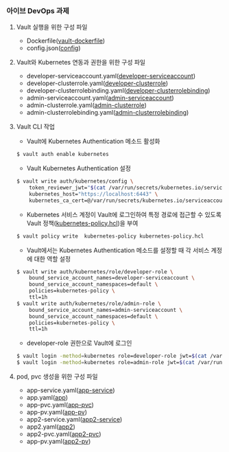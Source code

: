 ### 아이브 DevOps 과제

1. Vault 실행을 위한 구성 파일
    - Dockerfile([vault-dockerfile](https://github.com/actict/aiv_test/blob/main/Dockerfile))
    - config.json([config](https://github.com/actict/aiv_test/blob/main/config.json))

2. Vault와 Kubernetes 연동과 권한을 위한 구성 파일
    - developer-serviceaccount.yaml([developer-serviceaccount](https://github.com/actict/aiv_test/blob/main/developer-serviceaccount.yaml))
    - developer-clusterrole.yaml([developer-clusterrole](https://github.com/actict/aiv_test/blob/main/developer-clusterrole.yaml))
    - developer-clusterrolebinding.yaml([developer-clusterrolebinding](https://github.com/actict/aiv_test/blob/main/developer-clusterrolebinding.yaml))
    - admin-serviceaccount.yaml([admin-serviceaccount](https://github.com/actict/aiv_test/blob/main/admin-serviceaccount.yaml))
    - admin-clusterrole.yaml([admin-clusterrole](https://github.com/actict/aiv_test/blob/main/admin-clusterrole.yaml))
    - admin-clusterrolebinding.yaml([admin-clusterrolebinding](https://github.com/actict/aiv_test/blob/main/admin-clusterrolebinding.yaml))

3. Vault CLI 작업
    - Vault에 Kubernetes Authentication 메소드 활성화
    ```sh
    $ vault auth enable kubernetes
    ```
    - Vault Kubernetes Authentication 설정
    ```sh
    $ vault write auth/kubernetes/config \
        token_reviewer_jwt="$(cat /var/run/secrets/kubernetes.io/serviceaccount/token)" \
        kubernetes_host="https://localhost:6443" \
        kubernetes_ca_cert=@/var/run/secrets/kubernetes.io/serviceaccount/ca.crt
    ```
    - Kubernetes 서비스 계정이 Vault에 로그인하여 특정 경로에 접근할 수 있도록 Vault 정책([kubernetes-policy.hcl](https://github.com/spring-petclinic/spring-petclinic-data-jdbc))을 부여
    ```sh
    $ vault policy write  kubernetes-policy kubernetes-policy.hcl
    ```
    - Vault에서는 Kubernetes Authentication 메소드를 설정할 때 각 서비스 계정에 대한 역할 설정
    ```sh
    $ vault write auth/kubernetes/role/developer-role \
        bound_service_account_names=developer-serviceaccount \
        bound_service_account_namespaces=default \
        policies=kubernetes-policy \
        ttl=1h
    $ vault write auth/kubernetes/role/admin-role \
        bound_service_account_names=admin-serviceaccount \
        bound_service_account_namespaces=default \
        policies=kubernetes-policy \
        ttl=1h
    ```
    - developer-role 권한으로 Vault에 로그인
    ```sh
    $ vault login -method=kubernetes role=developer-role jwt=$(cat /var/run/secrets/kubernetes.io/serviceaccount/token)
    $ vault login -method=kubernetes role=admin-role jwt=$(cat /var/run/secrets/kubernetes.io/serviceaccount/token)
    ```
4. pod, pvc 생성을 위한 구성 파일
    - app-service.yaml([app-service](https://github.com/actict/aiv_test/blob/main/app-service.yaml))
    - app.yaml([app](https://github.com/actict/aiv_test/blob/main/app.yaml))
    - app-pvc.yaml([app-pvc](https://github.com/actict/aiv_test/blob/main/app-pvc.yaml))
    - app-pv.yaml([app-pv](https://github.com/actict/aiv_test/blob/main/app-pv.yaml))
    - app2-service.yaml([app2-service](https://github.com/actict/aiv_test/blob/main/app2-service.yaml))
    - app2.yaml([app2](https://github.com/actict/aiv_test/blob/main/app2.yaml))
    - app2-pvc.yaml([app2-pvc](https://github.com/actict/aiv_test/blob/main/app2-pvc.yaml))
    - app-pv.yaml([app2-pv](https://github.com/actict/aiv_test/blob/main/app2-pv.yaml))
